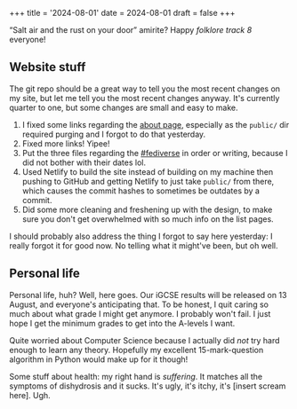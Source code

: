 +++
title = '2024-08-01'
date = 2024-08-01
draft = false
+++

<q>Salt air and the rust on your door</q> amirite? Happy *folklore track 8* everyone!

## Website stuff

The git repo should be a great way to tell you the most recent changes on my site, but let me tell you the most recent changes anyway. It's currently quarter to one, but some changes are small and easy to make.

1. I fixed some links regarding the [about page](/about/), especially as the `public/` dir required purging and I forgot to do that yesterday.
2. Fixed more links! Yipee!
3. Put the three files regarding the [#fediverse](/tags/fediverse) in order or writing, because I did not bother with their dates lol.
4. Used Netlify to build the site instead of building on my machine then pushing to GitHub and getting Netlify to just take `public/` from there, which causes the commit hashes to sometimes be outdates by a commit.
5. Did some more cleaning and freshening up with the design, to make sure you don't get overwhelmed with so much info on the list pages.

I should probably also address the thing I forgot to say here yesterday: I really forgot it for good now. No telling what it might've been, but oh well.

## Personal life

Personal life, huh? Well, here goes. Our iGCSE results will be released on 13 August, and everyone's anticipating that. To be honest, I quit caring so much about what grade I might get anymore. I probably won't fail. I just hope I get the minimum grades to get into the A-levels I want.

Quite worried about Computer Science because I actually did *not* try hard enough to learn any theory. Hopefully my excellent 15-mark-question algorithm in Python would make up for it though!

Some stuff about health: my right hand is *suffering*. It matches all the symptoms of dishydrosis and it sucks. It's ugly, it's itchy, it's [insert scream here]. Ugh.
